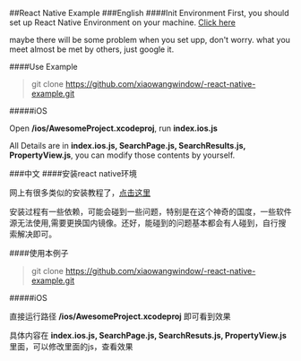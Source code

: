 ##React Native Example
###English
####Init Environment
First, you should set up React Native Environment on your machine. [Click here](https://facebook.github.io/react-native/)

maybe there will be some problem when you set upp, don't worry. what you meet almost be met by others, just google it.

####Use Example

> git clone https://github.com/xiaowangwindow/-react-native-example.git

#####iOS

Open **/ios/AwesomeProject.xcodeproj**, run **index.ios.js**

All Details are in **index.ios.js, SearchPage.js, SearchResults.js, PropertyView.js**, you can modify those contents by yourself.




###中文
####安装react native环境

网上有很多类似的安装教程了，[点击这里](https://facebook.github.io/react-native/)

安装过程有一些依赖，可能会碰到一些问题，特别是在这个神奇的国度，一些软件源无法使用,需要更换国内镜像。还好，能碰到的问题基本都会有人碰到，自行搜索解决即可。

####使用本例子

> git clone https://github.com/xiaowangwindow/-react-native-example.git

#####iOS 

直接运行路径 **/ios/AwesomeProject.xcodeproj** 即可看到效果

具体内容在 **index.ios.js, SearchPage.js, SearchResuts.js, PropertyView.js** 里面，可以修改里面的js，查看效果


